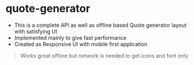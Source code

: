 # quote-generator
- This is a complete API as well as offline based Quote generator layout with satisfying UI 
- Implemented mainly to give fast performance 
- Created as Responsive UI with mobile first application 
> Works great offline but network is needed to get icons and font only
